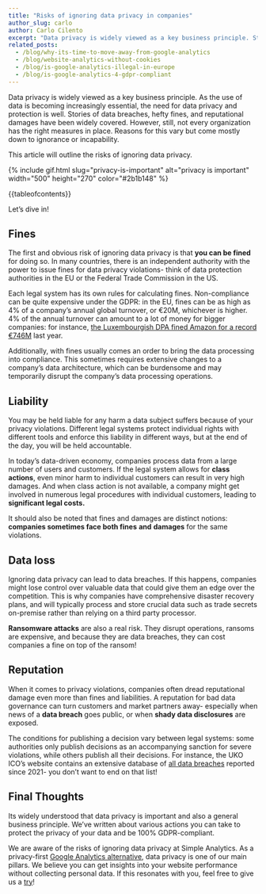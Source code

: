 ```yaml
---
title: "Risks of ignoring data privacy in companies"
author_slug: carlo
author: Carlo Cilento
excerpt: "Data privacy is widely viewed as a key business principle. Still not in every organisation. Here are the risks of ignoring data privacy"
related_posts:
  - /blog/why-its-time-to-move-away-from-google-analytics
  - /blog/website-analytics-without-cookies
  - /blog/is-google-analytics-illegal-in-europe
  - /blog/is-google-analytics-4-gdpr-compliant
---
```


Data privacy is widely viewed as a key business principle. As the use of data is becoming increasingly essential, the need for data privacy and protection is well. Stories of data breaches, hefty fines, and reputational damages have been widely covered. However, still, not every organization has the right measures in place. Reasons for this vary but come mostly down to ignorance or incapability.

This article will outline the risks of ignoring data privacy.

{% include gif.html slug="privacy-is-important" alt="privacy is important" width="500" height="270" color="#2b1b148" %}

{{tableofcontents}}

Let’s dive in!

## Fines

The first and obvious risk of ignoring data privacy is that **you can be fined** for doing so. In many countries, there is an independent authority with the power to issue fines for data privacy violations- think of data protection authorities in the EU or the Federal Trade Commission in the US.

Each legal system has its own rules for calculating fines. Non-compliance can be quite expensive under the GDPR: in the EU, fines can be as high as 4% of a company’s annual global turnover, or €20M, whichever is higher. 4% of the annual turnover can amount to a lot of money for bigger companies: for instance, [the Luxembourgish DPA fined Amazon for a record €746M](https://www.politico.eu/article/amazon-fined-e746m-for-violating-privacy-rules/) last year.

Additionally, with fines usually comes an order to bring the data processing into compliance. This sometimes requires extensive changes to a company’s data architecture, which can be burdensome and may temporarily disrupt the company’s data processing operations.

## Liability

You may be held liable for any harm a data subject suffers because of your privacy violations. Different legal systems protect individual rights with different tools and enforce this liability in different ways, but at the end of the day, you will be held accountable.

In today’s data-driven economy, companies process data from a large number of users and customers. If the legal system allows for **class actions**, even minor harm to individual customers can result in very high damages. And when class action is not available, a company might get involved in numerous legal procedures with individual customers, leading to **significant legal costs.**

It should also be noted that fines and damages are distinct notions: **companies sometimes face both fines** **and** **damages** for the same violations.

## Data loss

Ignoring data privacy can lead to data breaches. If this happens, companies might lose control over valuable data that could give them an edge over the competition. This is why companies have comprehensive disaster recovery plans, and will typically process and store crucial data such as trade secrets on-premise rather than relying on a third party processor.

**Ransomware attacks** are also a real risk. They disrupt operations, ransoms are expensive, and because they are data breaches, they can cost companies a fine on top of the ransom!

## Reputation

When it comes to privacy violations, companies often dread reputational damage even more than fines and liabilities. A reputation for bad data governance can turn customers and market partners away- especially when news of a **data breach** goes public, or when **shady data disclosures** are exposed.

The conditions for publishing a decision vary between legal systems: some authorities only publish decisions as an accompanying sanction for severe violations, while others publish all their decisions. For instance, the UKO ICO’s website contains an extensive database of [all data breaches](https://www.dacbeachcroft.com/en/gb/articles/2022/december/named-and-shamed-ico-now-publishing-names-of-organisations-suffering-data-breaches/) reported since 2021- you don’t want to end on that list!

## Final Thoughts

Its widely understood that data privacy is important and also a general business principle. We’ve written about various actions you can take to protect the privacy of your data and be 100% GDPR-compliant.

We are aware of the risks of ignoring data privacy at Simple Analytics. As a privacy-first [Google Analytics alternative](https://www.simpleanalytics.com/en/blog/why-simple-analytics-is-a-great-alternative-to-google-analytics), data privacy is one of our main pillars. We believe you can get insights into your website performance without collecting personal data. If this resonates with you, feel free to give us a [try](https://simpleanalytics.com/welcome)!
